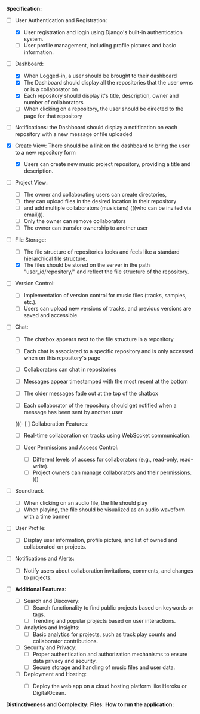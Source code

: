 **Specification:**

- [ ] User Authentication and Registration:
  - [x] User registration and login using Django's built-in authentication system.
  - [ ] User profile management, including profile pictures and basic information.

- [ ] Dashboard:
  - [x] When Logged-in, a user should be brought to their dashboard
  - [x] The Dashboard should display all the repositories that the user owns or is a collaborator on 
  - [x] Each repository should display it's title, description, owner and number of collaborators
  - [ ] When clicking on a repository, the user should be directed to the page for that repository
  
- [ ] Notifications: the Dashboard should display a notification on each repository with a new message or file uploaded

- [x] Create View: There should be a link on the dashboard to bring the user to a new repository form 
  - [x]  Users can create new music project repository, providing a title and description.

- [ ] Project View:
  - [ ] The owner and collaborating users can create directories,
  - [ ] they can upload files in the desired location in their repository
  - [ ] and add multiple collaborators (musicians) (((who can be invited via email))).
  - [ ] Only the owner can remove collaborators
  - [ ] The owner can transfer ownership to another user

- [ ] File Storage:
    - [ ] The file structure of repositories looks and feels like a standard hierarchical file structure.
    - [x] The files should be stored on the server in the path "user_id/repository/" and reflect the file structure of the repository.

- [ ] Version Control:
  - [ ] Implementation of version control for music files (tracks, samples, etc.).
  - [ ] Users can upload new versions of tracks, and previous versions are saved and accessible.

- [ ] Chat:
  - [ ] The chatbox appears next to the file structure in a repository
  - [ ] Each chat is associated to a specific repository and is only accessed when on this repository's page
  - [ ] Collaborators can chat in repositories
  - [ ] Messages appear timestamped with the most recent at the bottom
  - [ ] The older messages fade out at the top of the chatbox
  - [ ] Each collaborator of the repository should get notified when a message has been sent by another user


  (((- [ ] Collaboration Features:
    - [ ] Real-time collaboration on tracks using WebSocket communication.

  - [ ] User Permissions and Access Control:
    - [ ] Different levels of access for collaborators (e.g., read-only, read-write).
    - [ ] Project owners can manage collaborators and their permissions.
  )))

- [ ] Soundtrack
    - [ ] When clicking on an audio file, the file should play 
    - [ ] When playing, the file should be visualized as an audio waveform with a time banner

- [ ] User Profile:
  - [ ] Display user information, profile picture, and list of owned and collaborated-on projects.

- [ ] Notifications and Alerts:
  - [ ] Notify users about collaboration invitations, comments, and changes to projects.

- [ ] **Additional Features:**
  - [ ] Search and Discovery:
    - [ ] Search functionality to find public projects based on keywords or tags.
    - [ ] Trending and popular projects based on user interactions.

  - [ ] Analytics and Insights:
    - [ ] Basic analytics for projects, such as track play counts and collaborator contributions.

  - [ ] Security and Privacy:
    - [ ] Proper authentication and authorization mechanisms to ensure data privacy and security.
    - [ ] Secure storage and handling of music files and user data.

  - [ ] Deployment and Hosting:
    - [ ] Deploy the web app on a cloud hosting platform like Heroku or DigitalOcean.



**Distinctiveness and Complexity:**
**Files:**
**How to run the application:**